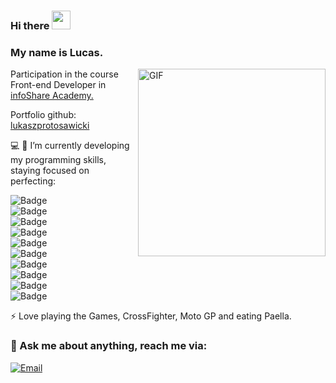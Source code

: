 ### Hi there <img src="https://raw.githubusercontent.com/iampavangandhi/iampavangandhi/master/gifs/Hi.gif" width="30px">
### My name is Lucas.

<img align="right" width="300px" alt="GIF" src="https://uploads.toptal.io/blog/image/92137/toptal-blog-image-1455717817638-f1c9424752a145ebf97219ec7a2d6cca.gif" />

Participation in the course Front-end Developer in [infoShare Academy. ](https://github.com/infoshareacademy)

Portfolio github: [lukaszprotosawicki](https://lukaszprotosawicki.github.io/)

:computer: 
:wrench: I’m currently developing my programming skills, staying focused on perfecting:  

![Badge](https://img.shields.io/badge/Markup_Language-HTML5-%235d8239?logo=HTML5)  \
![Badge](https://img.shields.io/badge/Style_Sheet_Language-CSS3-%235d8239?logo=CSS3&logoColor=blue)  \
![Badge](https://img.shields.io/badge/Language-JavaScript-%235d8239?logo=JavaScript)  \
![Badge](https://img.shields.io/badge/Framework-React-%235d8239?logo=React&logoColor=aqua)  \
![Badge](https://img.shields.io/badge/Runtime_Enviroment-Node.js-%235d8239?logo=Node.js)  \
![Badge](https://img.shields.io/badge/Version_Control-Git-%235d8239?logo=Git)  \
![Badge](https://img.shields.io/badge/Database-Firebase-%235d8239?logo=Firebase)  \
![Badge](https://img.shields.io/badge/Issue_tracking-JIRA-%235d8239?logo=JIRA&logoColor=blue)  \
![Badge](https://img.shields.io/badge/Agile_framework-Scrum-%235d8239?logo=)  \
![Badge](https://img.shields.io/badge/Tools-REST_API-%235d8239?logo=)  

⚡ Love playing the Games, CrossFighter, Moto GP and eating Paella.

### 💬 Ask me about anything, reach me via:
<a href="mailto:lukaszprotosawicki@gmail.com"><img alt="Email" src="https://img.shields.io/badge/Email-lukaszprotosawicki@gmail.com-blue?style=flat-square&logo=gmail"></a>
</p>

